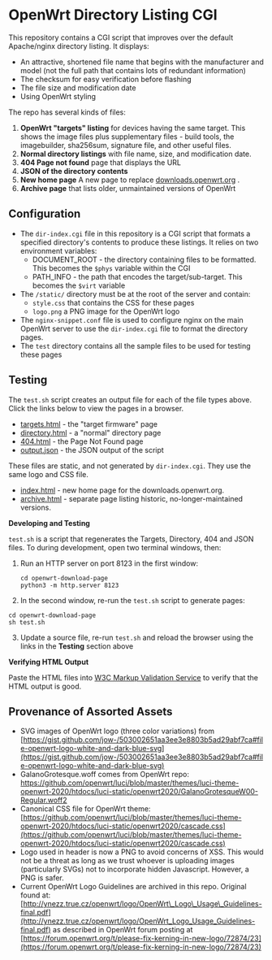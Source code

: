# OpenWrt Directory Listing CGI

This repository contains a CGI script that improves over the default Apache/nginx directory listing. It displays:

* An attractive, shortened file name that begins with the manufacturer and model (not the full path that contains lots of redundant information)
* The checksum for easy verification before flashing
* The file size and modification date
* Using OpenWrt styling

The repo has several kinds of files:

1. **OpenWrt "targets" listing** for devices having the same target.
This shows the image files plus supplementary files - build tools,
the imagebuilder, sha256sum, signature file, and other useful files. 
2. **Normal directory listings** with file name, size, and modification date.
3. **404 Page not found** page that displays the URL 
4. **JSON of the directory contents**
5. **New home page** A new page to replace [downloads.openwrt.org](https://downloads.openwrt.org) .
6. **Archive page** that lists older, unmaintained versions of OpenWrt

## Configuration

* The `dir-index.cgi` file in this repository is a CGI script that formats a specified directory's contents to produce these listings. It relies on two environment variables:
  * DOCUMENT_ROOT - the directory containing files to be formatted. This becomes the `$phys` variable within the CGI
  * PATH_INFO - the path that encodes the target/sub-target. This becomes the `$virt` variable
* The `/static/` directory must be at the root of the server and contain:
  * `style.css` that contains the CSS for these pages
  * `logo.png` a PNG image for the OpenWrt logo
* The `nginx-snippet.conf` file is used to configure nginx on the main OpenWrt server to use the `dir-index.cgi` file to format the directory pages.
* The `test` directory contains all the sample files to be used for testing these pages

## Testing

The `test.sh` script creates an output file for each of the file types above.
Click the links below to view the pages in a browser.

* [targets.html](http://localhost:8123/targets.html) - the "target firmware" page
* [directory.html](http://localhost:8123/directory.html) - a "normal" directory page
* [404.html](http://localhost:8123/404.html) - the Page Not Found page
* [output.json](http://localhost:8123/output.json) - the JSON output of the script

These files are static, and not generated by `dir-index.cgi`. They use the same logo and CSS file.

* [index.html](http://localhost:8123/index.html) - new home page for the downloads.openwrt.org.
* [archive.html](http://localhost:8123/archive.html) - separate page listing historic, no-longer-maintained versions.

**Developing and Testing**

`test.sh` is a script that regenerates the Targets, Directory, 404 and JSON files.
To during development, open two terminal windows, then:

1. Run an HTTP server on port 8123 in the first window:

    ```
    cd openwrt-download-page
    python3 -m http.server 8123
    ```
2. In the second window, re-run the `test.sh` script to generate pages:

  ```
  cd openwrt-download-page
  sh test.sh
  ```
3. Update a source file, re-run `test.sh` and reload the browser using the links in the **Testing** section above

**Verifying HTML Output**

Paste the HTML files into [W3C Markup Validation Service](https://validator.w3.org/#validate_by_input) to verify that the HTML output is good.

## Provenance of Assorted Assets

* SVG images of OpenWrt logo (three color variations) from [https://gist.github.com/jow-/503002651aa3ee3e8803b5ad29abf7ca#file-openwrt-logo-white-and-dark-blue-svg](https://gist.github.com/jow-/503002651aa3ee3e8803b5ad29abf7ca#file-openwrt-logo-white-and-dark-blue-svg)
* GalanoGrotesque.woff comes from OpenWrt repo: [https://github.com/openwrt/luci/blob/master/themes/luci-theme-openwrt-2020/htdocs/luci-static/openwrt2020/GalanoGrotesqueW00-Regular.woff2
](https://github.com/openwrt/luci/blob/master/themes/luci-theme-openwrt-2020/htdocs/luci-static/openwrt2020/GalanoGrotesqueW00-Regular.woff2
)
* Canonical CSS file for OpenWrt theme: [https://github.com/openwrt/luci/blob/master/themes/luci-theme-openwrt-2020/htdocs/luci-static/openwrt2020/cascade.css](https://github.com/openwrt/luci/blob/master/themes/luci-theme-openwrt-2020/htdocs/luci-static/openwrt2020/cascade.css)
* Logo used in header is now a PNG to avoid concerns of XSS. This would not be a threat as long as we trust whoever is uploading images (particularly SVGs) not to incorporate hidden Javascript. However, a PNG is safer.
* Current OpenWrt Logo Guidelines are archived in this repo. Original found at: [http://ynezz.true.cz/openwrt/logo/OpenWrt\_Logo\_Usage\_Guidelines-final.pdf](http://ynezz.true.cz/openwrt/logo/OpenWrt_Logo_Usage_Guidelines-final.pdf) as described in OpenWrt forum posting at [https://forum.openwrt.org/t/please-fix-kerning-in-new-logo/72874/23](https://forum.openwrt.org/t/please-fix-kerning-in-new-logo/72874/23) 
